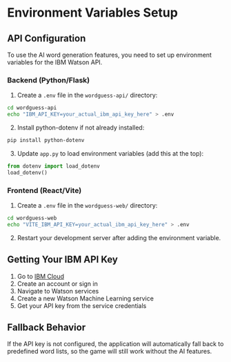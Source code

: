 # Environment Variables Setup

## API Configuration

To use the AI word generation features, you need to set up environment variables for the IBM Watson API.

### Backend (Python/Flask)

1. Create a `.env` file in the `wordguess-api/` directory:
```bash
cd wordguess-api
echo "IBM_API_KEY=your_actual_ibm_api_key_here" > .env
```

2. Install python-dotenv if not already installed:
```bash
pip install python-dotenv
```

3. Update `app.py` to load environment variables (add this at the top):
```python
from dotenv import load_dotenv
load_dotenv()
```

### Frontend (React/Vite)

1. Create a `.env` file in the `wordguess-web/` directory:
```bash
cd wordguess-web
echo "VITE_IBM_API_KEY=your_actual_ibm_api_key_here" > .env
```

2. Restart your development server after adding the environment variable.

## Getting Your IBM API Key

1. Go to [IBM Cloud](https://cloud.ibm.com/)
2. Create an account or sign in
3. Navigate to Watson services
4. Create a new Watson Machine Learning service
5. Get your API key from the service credentials

## Fallback Behavior

If the API key is not configured, the application will automatically fall back to predefined word lists, so the game will still work without the AI features.
